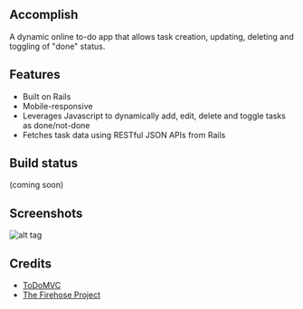 ## Accomplish
A dynamic online to-do app that allows task creation, updating, deleting and toggling of "done" status.

## Features
* Built on Rails
* Mobile-responsive
* Leverages Javascript to dynamically add, edit, delete and toggle tasks as done/not-done
* Fetches task data using RESTful JSON APIs from Rails

## Build status
(coming soon)

## Screenshots
![alt tag](https://image.ibb.co/kbPMy8/accomplish_screenshot.png)

## Credits
* [ToDoMVC](http://todomvc.com)
* [The Firehose Project](https://thefirehoseproject.com)
